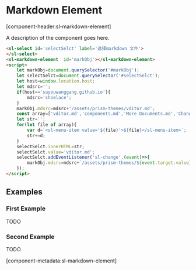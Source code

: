 # Markdown Element

[component-header:sl-markdown-element]

A description of the component goes here.


```html preview
<sl-select id='selectSelct' label='选择markdown 文件'>
</sl-select>
<sl-markdown-element  id='markObj'></sl-markdown-element>
<script>
    let markObj=document.querySelector('#markObj');
    let selectSelct=document.querySelector('#selectSelct');
    let host=window.location.host;
    let mdsrc='';
    if(host=='suyouwanggang.github.io'){
        mdsrc='shoelace';
    }
    markObj.mdsrc=mdsrc+'/assets/prism-themes/vditor.md';
    const array=['vditor.md','components.md','More Documents.md','Change Log.md','Markdown Reference.md','README.md'];
    let str='';
    for(let file of array){
        var d=`<sl-menu-item value='${file}'>${file}</sl-menu-item>`;
        str+=d;
    }
    selectSelct.innerHTML=str;
    selectSelct.value='vditor.md';
    selectSelct.addEventListener('sl-change',(event)=>{
        markObj.mdsrc=mdsrc+`/assets/prism-themes/${event.target.value}`;
    });
</script>
```

## Examples

### First Example

TODO

### Second Example

TODO

[component-metadata:sl-markdown-element]
